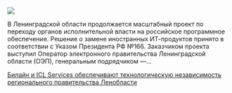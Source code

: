<!--2025-05-22 13:17:18-->
<div class="yb">
  <div class="rss habr"><img src="https://habrastorage.org/getpro/habr/upload_files/26d/28e/873/26d28e873cee89dfde322fa8a1628496.jpg" /><p>В Ленинградской области продолжается масштабный проект по переходу органов исполнительной власти на&nbsp;российское программное обеспечение. Решение о замене иностранных ИТ-продуктов принято в соответствии с&nbsp;Указом Президента РФ&nbsp;№166. Заказчиком проекта выступил Оператор электронного правительства Ленинградской области (ОЭП), генеральным подрядчиком —... <p class="titl"><a href="https://habr.com/ru/companies/icl_group/news/911888/?utm_source=habrahabr&utm_medium=rss&utm_campaign=911888">Билайн и ICL Services обеспечивают технологическую независимость регионального правительства Ленобласти</a></p></div>
</div>
